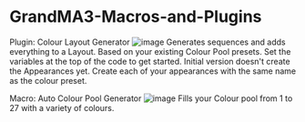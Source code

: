 # GrandMA3-Macros-and-Plugins

Plugin: Colour Layout Generator
![image](https://github.com/user-attachments/assets/75a6cf3e-7438-4140-9718-f3270f2b8350)
Generates sequences and adds everything to a Layout. Based on your existing Colour Pool presets.
Set the variables at the top of the code to get started. Initial version doesn't create the Appearances yet. Create each of your appearances with the same name as the colour preset.

Macro: Auto Colour Pool Generator
![image](https://github.com/user-attachments/assets/fa6b5fef-dcce-4e5b-ab5e-b0c89cdf0a5b)
Fills your Colour pool from 1 to 27 with a variety of colours.
